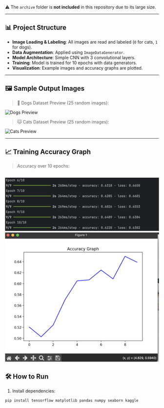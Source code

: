 
⚠️ The `archive` folder is **not included** in this repository due to its large size.

---

## 📊 Project Structure

- **Image Loading & Labeling**: All images are read and labeled (`0` for cats, `1` for dogs).
- **Data Augmentation**: Applied using `ImageDataGenerator`.
- **Model Architecture**: Simple CNN with 3 convolutional layers.
- **Training**: Model is trained for 10 epochs with data generators.
- **Visualization**: Example images and accuracy graphs are plotted.

---

## 🖼️ Sample Output Images

> 🐶 Dogs Dataset Preview (25 random images):

![Dogs Preview](https://github.com/Bereket-Belachew/Image-Processing-Cats-Or-Dogs/blob/2d014b213e6da818d13780595ac2afa27406bb9e/Screenshot%202025-08-03%20at%2016.43.29.png)

> 🐱 Cats Dataset Preview (25 random images):

![Cats Preview](https://github.com/Bereket-Belachew/Image-Processing-Cats-Or-Dogs/blob/2d00a469937aa67958a3968fa29982804d39e25c/Screenshot%202025-08-03%20at%2016.43.47.png)

---

## 📈 Training Accuracy Graph

> Accuracy over 10 epochs:

![Accuracy Data](https://github.com/Bereket-Belachew/Image-Processing-Cats-Or-Dogs/blob/44a0615ecb9ec591c16a6b1cdccd94a2ffef9c69/Screenshot%202025-08-03%20at%2016.45.13.png)
![Accuracy Graph](https://github.com/Bereket-Belachew/Image-Processing-Cats-Or-Dogs/blob/8c5dfa59d8c800993c359336b27dff8c1389c73b/Screenshot%202025-08-03%20at%2016.44.51.png)
---

## 🛠️ How to Run

1. Install dependencies:

```bash
pip install tensorflow matplotlib pandas numpy seaborn kaggle
